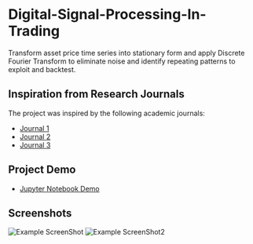 # Digital-Signal-Processing-In-Trading
Transform asset price time series into stationary form and apply Discrete Fourier Transform to eliminate noise and identify repeating patterns to exploit and backtest.

## Inspiration from Research Journals
The project was inspired by the following academic journals:
* [Journal 1](https://www.researchgate.net/publication/303849241_Fourier_Analysis_for_Stock_Price_Forecasting_Assumption_and_Evidence)
* [Journal 2](https://www.mesasoftware.com/papers/FourierTransformForTraders.pdf)
* [Journal 3](https://web.wpi.edu/Pubs/E-project/Available/E-project-022808-142909/unrestricted/FullIQPReport7.pdf)
 
## Project Demo
* [Jupyter Notebook Demo](https://nbviewer.jupyter.org/github/Naharul98/Digital-Signal-Processing-In-Trading/blob/main/Applying-Discrete-Fourier-Transform-In-Trading.ipynb)

## Screenshots
![Example ScreenShot](https://github.com/Naharul98/Digital-Signal-Processing-In-Trading/blob/main/Screenshots/screenshot2.jpg?raw=true)
![Example ScreenShot2](https://github.com/Naharul98/Digital-Signal-Processing-In-Trading/blob/main/Screenshots/screenshot1.jpg?raw=true)
